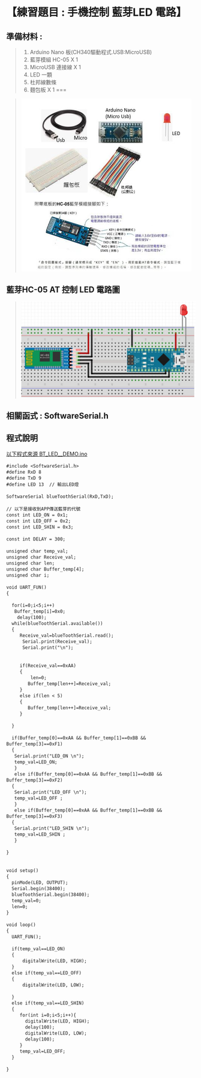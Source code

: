 <h1>【練習題目 : 手機控制 藍芽LED 電路】</h1>

## 準備材料 : 
>1. Arduino Nano 板(CH340驅動程式.USB:MicroUSB)
>2. 藍芽模組 HC-05 X 1
>3. MicroUSB 連接線 X 1
>4. LED 一顆
>5. 杜邦線數條
>6. 麵包板 X 1
===
 
>![](https://github.com/derricktsai0904/Arduino/blob/master/03%20Arduino%20%E9%80%B2%E9%9A%8E%E5%AF%A6%E4%BD%9C%E7%AF%84%E4%BE%8B/01%20%E8%97%8D%E8%8A%BD%E6%87%89%E7%94%A8/Arduino_BT_LED.JPG?raw=true)

## 藍芽HC-05 AT 控制 LED 電路圖

>![](https://github.com/derricktsai0904/Arduino/blob/master/03%20Arduino%20%E9%80%B2%E9%9A%8E%E5%AF%A6%E4%BD%9C%E7%AF%84%E4%BE%8B/01%20%E8%97%8D%E8%8A%BD%E6%87%89%E7%94%A8/%E6%89%8B%E6%A9%9F%E6%8E%A7%E5%88%B6%E8%97%8D%E8%8A%BDLED/BT_ACTIVE_C.JPG?raw=true)

## 相關函式 : SoftwareSerial.h


## 程式說明

[以下程式來源 BT_LED__DEMO.ino ]:https://github.com/derricktsai0904/Arduino/blob/master/03%20Arduino%20%E9%80%B2%E9%9A%8E%E5%AF%A6%E4%BD%9C%E7%AF%84%E4%BE%8B/01%20%E8%97%8D%E8%8A%BD%E6%87%89%E7%94%A8/%E6%89%8B%E6%A9%9F%E6%8E%A7%E5%88%B6%E8%97%8D%E8%8A%BDLED/BT_LED__DEMO.ino "BT_LED__DEMO.ino"
[以下程式來源 BT_LED__DEMO.ino ]
``` arduino
#include <SoftwareSerial.h>
#define RxD 8
#define TxD 9
#define LED 13  // 輸出LED燈

SoftwareSerial blueToothSerial(RxD,TxD); 

// 以下是接收到APP傳送藍芽的代號
const int LED_ON = 0x1;
const int LED_OFF = 0x2;
const int LED_SHIN = 0x3;

const int DELAY = 300;

unsigned char temp_val;
unsigned char Receive_val;
unsigned char len;
unsigned char Buffer_temp[4];
unsigned char i;

void UART_FUN()
{

  for(i=0;i<5;i++)
   Buffer_temp[i]=0x0;
    delay(100);
  while(blueToothSerial.available())            
  {                                                
     Receive_val=blueToothSerial.read();
      Serial.print(Receive_val); 
      Serial.print("\n"); 
     

     if(Receive_val==0xAA)
     {
         len=0;
        Buffer_temp[len++]=Receive_val;
     }
     else if(len < 5)
     {
        Buffer_temp[len++]=Receive_val;
     }
     
  }   
 
  if(Buffer_temp[0]==0xAA && Buffer_temp[1]==0xBB && Buffer_temp[3]==0xF1)
  {
   Serial.print("LED_ON \n"); 
   temp_val=LED_ON;
   }
   else if(Buffer_temp[0]==0xAA && Buffer_temp[1]==0xBB && Buffer_temp[3]==0xF2)
  {
   Serial.print("LED_OFF \n"); 
   temp_val=LED_OFF ;
   }
   else if(Buffer_temp[0]==0xAA && Buffer_temp[1]==0xBB && Buffer_temp[3]==0xF3)
  {
   Serial.print("LED_SHIN \n"); 
   temp_val=LED_SHIN ;
   } 

}


void setup()  
{
  pinMode(LED, OUTPUT);   
  Serial.begin(38400);  
  blueToothSerial.begin(38400);
  temp_val=0;     
  len=0;
}

void loop()
{
  UART_FUN();
  
  if(temp_val==LED_ON)
  {
      digitalWrite(LED, HIGH); 
  }
  else if(temp_val==LED_OFF)
  {
      digitalWrite(LED, LOW); 
  
  }
  else if(temp_val==LED_SHIN)
  {
     for(int i=0;i<5;i++){
       digitalWrite(LED, HIGH);
       delay(100);
       digitalWrite(LED, LOW);
       delay(100);
     }
     temp_val=LED_OFF;
  }
 
}

```
